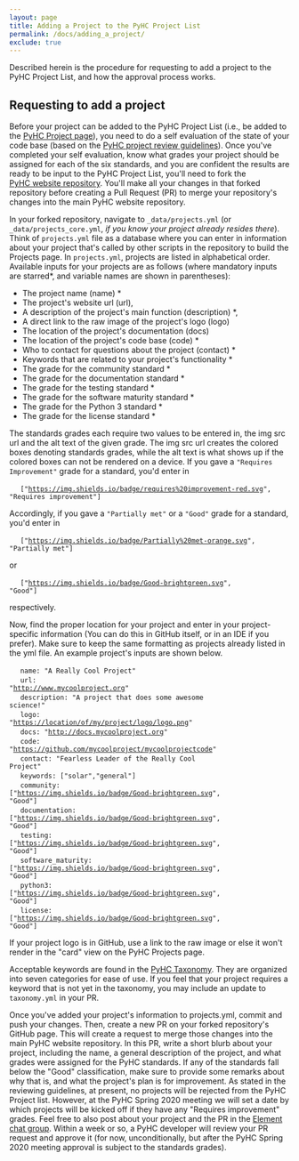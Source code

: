 ```yaml
---
layout: page
title: Adding a Project to the PyHC Project List
permalink: /docs/adding_a_project/
exclude: true
---
```


Described herein is the procedure for requesting to add a project to the PyHC Project List, and how the approval process works.

## Requesting to add a project

Before your project can be added to the PyHC Project List (i.e., be added to the [PyHC Project page](https://heliopython.org/projects/)), you need to do a self evaluation of the state of your
code base (based on the [PyHC project review guidelines](https://github.com/heliophysicsPy/heliophysicsPy.github.io/blob/main/_pyhc_projects/pyhc_project_grading_guidelines.md)). Once you've completed
your self evaluation, know what grades your project should be assigned for each of the six standards, and you 
are confident the results are ready to be input to the PyHC Project List, you'll need to fork the  
[PyHC website repository](https://github.com/heliophysicsPy/heliophysicsPy.github.io). You'll make all your changes in that
forked repository before creating a Pull Request (PR) to merge your repository's changes into the main PyHC website repository.

In your forked repository, navigate to `_data/projects.yml` (or `_data/projects_core.yml`, _if you know your project already resides there_). Think of `projects.yml` file as a database where you can enter in
information about your project that's called by other scripts in the repository to build the Projects page. 
In `projects.yml`, projects are listed in alphabetical order. Available inputs for your projects are as follows (where mandatory inputs are starred*, and variable names are shown in parentheses): 

* The project name (name) *
* The project's website url (url),
* A description of the project's main function (description) *,  
* A direct link to the raw image of the project's logo (logo)
* The location of the project's documentation (docs)
* The location of the project's code base (code) *
* Who to contact for questions about the project (contact) *
* Keywords that are related to your project's functionality *
* The grade for the community standard *
* The grade for the documentation standard *
* The grade for the testing standard *
* The grade for the software maturity standard *
* The grade for the Python 3 standard *
* The grade for the license standard *

The standards grades each require two values to be entered in, the img src url and the alt text of the given grade. The img
src url creates the colored boxes denoting standards grades, while the alt text is what shows up if the colored boxes can not
be rendered on a device. If you gave a `"Requires Improvement"` grade for a standard, you'd enter in

&nbsp;&nbsp;&nbsp;&nbsp; <code>["<a href="https://img.shields.io/badge/requires%20improvement-red.svg">https://img.shields.io/badge/requires%20improvement-red.svg</a>", "Requires improvement"]</code>

Accordingly, if you gave a `"Partially met"` or a `"Good"` grade for a standard, you'd enter in

&nbsp;&nbsp;&nbsp;&nbsp; <code>["<a href="https://img.shields.io/badge/Partially%20met-orange.svg">https://img.shields.io/badge/Partially%20met-orange.svg</a>", "Partially met"]</code>

or

&nbsp;&nbsp;&nbsp;&nbsp; <code>["<a href="https://img.shields.io/badge/Good-brightgreen.svg">https://img.shields.io/badge/Good-brightgreen.svg</a>", "Good"]</code>

respectively.
 
Now, find the proper location for your project and enter in your project-specific information (You can do this in 
GitHub itself, or in an IDE if you prefer). Make sure to keep the same formatting as projects already listed in the 
yml file. An example project's inputs are shown below.


&nbsp;&nbsp;&nbsp;&nbsp;  `name: "A Really Cool Project"`<br>
&nbsp;&nbsp;&nbsp;&nbsp;  <code>url: "<a href="http://www.mycoolproject.org">http://www.mycoolproject.org</a>"</code><br>
&nbsp;&nbsp;&nbsp;&nbsp;  <code>description: "A project that does some awesome science!"</code><br>
&nbsp;&nbsp;&nbsp;&nbsp;  <code>logo: "<a href="https://location/of/my/project/logo/logo.png">https://location/of/my/project/logo/logo.png</a>"</code><br>
&nbsp;&nbsp;&nbsp;&nbsp;  <code>docs: "<a href="http://docs.mycoolproject.org">http://docs.mycoolproject.org</a>"</code><br>
&nbsp;&nbsp;&nbsp;&nbsp;  <code>code: "<a href="https://github.com/mycoolproject/mycoolprojectcode">https://github.com/mycoolproject/mycoolprojectcode</a>"</code><br>
&nbsp;&nbsp;&nbsp;&nbsp;  <code>contact: "Fearless Leader of the Really Cool Project"</code><br>
&nbsp;&nbsp;&nbsp;&nbsp;  <code>keywords: ["solar","general"]</code><br>
&nbsp;&nbsp;&nbsp;&nbsp;  <code>community: ["<a href="https://img.shields.io/badge/Good-brightgreen.svg">https://img.shields.io/badge/Good-brightgreen.svg</a>", "Good"]</code><br>
&nbsp;&nbsp;&nbsp;&nbsp;  <code>documentation: ["<a href="https://img.shields.io/badge/Good-brightgreen.svg">https://img.shields.io/badge/Good-brightgreen.svg</a>", "Good"]</code><br>
&nbsp;&nbsp;&nbsp;&nbsp;  <code>testing: ["<a href="https://img.shields.io/badge/Good-brightgreen.svg">https://img.shields.io/badge/Good-brightgreen.svg</a>", "Good"]</code><br>
&nbsp;&nbsp;&nbsp;&nbsp;  <code>software_maturity: ["<a href="https://img.shields.io/badge/Good-brightgreen.svg">https://img.shields.io/badge/Good-brightgreen.svg</a>", "Good"]</code><br>
&nbsp;&nbsp;&nbsp;&nbsp;  <code>python3: ["<a href="https://img.shields.io/badge/Good-brightgreen.svg">https://img.shields.io/badge/Good-brightgreen.svg</a>", "Good"]</code><br>
&nbsp;&nbsp;&nbsp;&nbsp;  <code>license: ["<a href="https://img.shields.io/badge/Good-brightgreen.svg">https://img.shields.io/badge/Good-brightgreen.svg</a>", "Good"]</code><br>

If your project logo is in GitHub, use a link to the raw image or else it won't render in the "card" view on the PyHC Projects page.

Acceptable keywords are found in the [PyHC Taxonomy](https://github.com/heliophysicsPy/heliophysicsPy.github.io/blob/main/_data/taxonomy.yml). They are organized into seven categories for ease of use. If you feel that your project requires a keyword that is not yet in the taxonomy, you may include an update to `taxonomy.yml` in your PR.

Once you've added your project's information to projects.yml, commit and push your changes. Then, create a new PR 
on your forked repository's GitHub page. This will create a request to merge those changes into the main PyHC 
website repository. In this PR, write a short blurb about your project, including the name, a general description of the 
project, and what grades were assigned for the PyHC standards. If any of the standards fall below the "Good" classification,
make sure to provide some remarks about why that is, and what the project's plan is for improvement. As stated in the
reviewing guidelines, at present, no projects will be rejected from the PyHC Project list. However, at the 
PyHC Spring 2020 meeting we will set a date by which projects will be kicked off if they have any "Requires improvement" grades. 
Feel free to also post about your project and the PR in the [Element chat group](https://app.element.io/#/room/#heliopython:openastronomy.org). 
Within a week or so, a PyHC developer will review your PR request and approve it (for now, unconditionally, but after the 
PyHC Spring 2020 meeting approval is subject to the standards grades).

